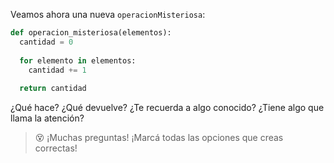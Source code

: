 Veamos ahora una nueva `operacionMisteriosa`:

```python
def operacion_misteriosa(elementos):
  cantidad = 0
  
  for elemento in elementos:
    cantidad += 1
    
  return cantidad
```

¿Qué hace? ¿Qué devuelve? ¿Te recuerda a algo conocido? ¿Tiene algo que llama la atención?

> :dizzy_face: ¡Muchas preguntas! ¡Marcá todas las opciones que creas correctas!

